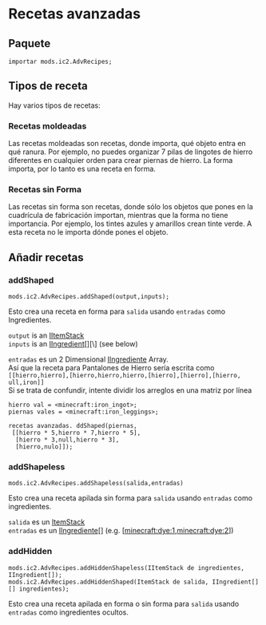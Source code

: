 # Recetas avanzadas

## Paquete

```zenscript
importar mods.ic2.AdvRecipes;
```

## Tipos de receta
Hay varios tipos de recetas:

### Recetas moldeadas
Las recetas moldeadas son recetas, donde importa, qué objeto entra en qué ranura. Por ejemplo, no puedes organizar 7 pilas de lingotes de hierro diferentes en cualquier orden para crear piernas de hierro. La forma importa, por lo tanto es una receta en forma.

### Recetas sin Forma
Las recetas sin forma son recetas, donde sólo los objetos que pones en la cuadrícula de fabricación importan, mientras que la forma no tiene importancia. Por ejemplo, los tintes azules y amarillos crean tinte verde. A esta receta no le importa dónde pones el objeto.

## Añadir recetas

### addShaped
```zenscript
mods.ic2.AdvRecipes.addShaped(output,inputs);
```

Esto crea una receta en forma para `salida` usando `entradas` como Ingredientes.

`output` is an [IItemStack](/Vanilla/Items/IItemStack/)  
`inputs` is an [IIngredient](/Vanilla/Variable_Types/IIngredient/)\[]\[\\] (see below)

`entradas` es un 2 Dimensional [IIngrediente](/Vanilla/Variable_Types/IIngredient/) Array.  
Así que la receta para Pantalones de Hierro sería escrita como `[[hierro,hierro],[hierro,hierro,hierro,[hierro],[hierro],[hierro, ull,iron]]`  
Si se trata de confundir, intente dividir los arreglos en una matriz por línea
```zenscript
hierro val = <minecraft:iron_ingot>;
piernas vales = <minecraft:iron_leggings>;

recetas avanzadas. ddShaped(piernas,
 [[hierro * 5,hierro * 7,hierro * 5],
  [hierro * 3,null,hierro * 3],
  [hierro,nulo]]);
```

### addShapeless
```zenscript
mods.ic2.AdvRecipes.addShapeless(salida,entradas)
```

Esto crea una receta apilada sin forma para `salida` usando `entradas` como ingredientes.

`salida` es un [ItemStack](/Vanilla/Items/IItemStack/)  
`entradas` es un [IIngrediente](/Vanilla/Variable_Types/IIngredient/)[] (e.g. [<minecraft:dye:1>,<minecraft:dye:2>])

### addHidden
```zenscript
mods.ic2.AdvRecipes.addHiddenShapeless(IItemStack de ingredientes, IIngredient[]);
mods.ic2.AdvRecipes.addHiddenShaped(ItemStack de salida, IIngredient[][] ingredientes);
```

Esto crea una receta apilada en forma o sin forma para `salida` usando `entradas` como ingredientes ocultos. 
